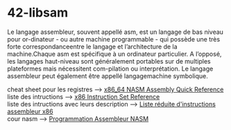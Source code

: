 # 42-libsam


Le langage assembleur, souvent appellé asm, est un langage de bas niveau pour or-dinateur - ou autre machine programmable - qui possède une très forte correspondanceentre le langage et l’architecture de la machine.Chaque asm est spécifique à un ordinateur particulier. A l’opposé, les langages haut-niveau sont généralement portables sur de multiples plateformes mais nécessitent com-pilation ou interprétation. Le langage assembleur peut également être appellé langagemachine symbolique.


cheat sheet pour les registres --> [x86_64 NASM Assembly Quick Reference](https://www.cs.uaf.edu/2017/fall/cs301/reference/x86_64.html)  
liste des intructions --> [x86 Instruction Set Reference](https://c9x.me/x86/)  
liste des intructions avec leurs description --> [Liste réduite d'instructions assembleur x86](http://jeanfrederic.gosio.free.fr/Enligne/asm/asm.html)  
cour nasm --> [Programmation Assembleur NASM](https://www.unilim.fr/pages_perso/tristan.vaccon/cours_nasm.pdf)
